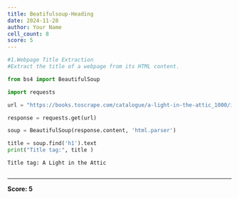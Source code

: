 ```yaml
---
title: Beatifulsoup-Heading
date: 2024-11-28
author: Your Name
cell_count: 8
score: 5
---
```


```python
#1.Webpage Title Extraction
#Extract the title of a webpage from its HTML content.
```


```python
from bs4 import BeautifulSoup
```


```python
import requests
```


```python
url = "https://books.toscrape.com/catalogue/a-light-in-the-attic_1000/index.html"
```


```python
response = requests.get(url)
```


```python
soup = BeautifulSoup(response.content, 'html.parser')
```


```python
title = soup.find('h1').text
print("Title tag:", title )
```

    Title tag: A Light in the Attic



```python

```


---
**Score: 5**
